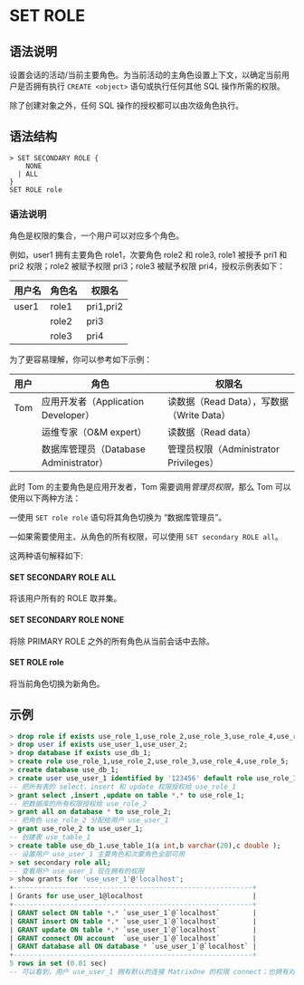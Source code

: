 # **SET ROLE**

## **语法说明**

设置会话的活动/当前主要角色。为当前活动的主角色设置上下文，以确定当前用户是否拥有执行 `CREATE <object>` 语句或执行任何其他 SQL 操作所需的权限。

除了创建对象之外，任何 SQL 操作的授权都可以由次级角色执行。

## **语法结构**

```
> SET SECONDARY ROLE {
    NONE
  | ALL  
}
SET ROLE role
```

### 语法说明

角色是权限的集合，一个用户可以对应多个角色。

例如，user1 拥有主要角色 role1，次要角色 role2 和 role3, role1 被授予 pri1 和 pri2 权限；role2 被赋予权限 pri3；role3 被赋予权限 pri4，授权示例表如下：

|用户名|角色名|权限名|
|---|---|---|
|user1|role1|pri1,pri2|
||role2|pri3|
||role3|pri4|

为了更容易理解，你可以参考如下示例：

|用户|角色|权限名|
|---|---|---|
|Tom|应用开发者（Application Developer）|读数据（Read Data），写数据（Write Data）|
||运维专家（O&M expert）|读数据（Read data）|
||数据库管理员（Database Administrator）|管理员权限（Administrator Privileges）|

此时 Tom 的主要角色是应用开发者，Tom 需要调用*管理员权限*，那么 Tom 可以使用以下两种方法：

—使用 `SET role role` 语句将其角色切换为 “数据库管理员”。

—如果需要使用主、从角色的所有权限，可以使用 `SET secondary ROLE all`。

这两种语句解释如下:

#### SET SECONDARY ROLE ALL

将该用户所有的 ROLE 取并集。

#### SET SECONDARY ROLE NONE

将除 PRIMARY ROLE 之外的所有角色从当前会话中去除。

#### SET ROLE role

将当前角色切换为新角色。

## **示例**

```sql
> drop role if exists use_role_1,use_role_2,use_role_3,use_role_4,use_role_5;
> drop user if exists use_user_1,use_user_2;
> drop database if exists use_db_1;
> create role use_role_1,use_role_2,use_role_3,use_role_4,use_role_5;
> create database use_db_1;
> create user use_user_1 identified by '123456' default role use_role_1;
-- 把所有表的 select，insert 和 update 权限授权给 use_role_1
> grant select ,insert ,update on table *.* to use_role_1;
-- 把数据库的所有权限授权给 use_role_2
> grant all on database * to use_role_2;
-- 把角色 use_role_2 分配给用户 use_user_1
> grant use_role_2 to use_user_1;
-- 创建表 use_table_1
> create table use_db_1.use_table_1(a int,b varchar(20),c double );
-- 设置用户 use_user_1 主要角色和次要角色全部可用
> set secondary role all;
-- 查看用户 use_user_1 现在拥有的权限
> show grants for 'use_user_1'@'localhost';
+-----------------------------------------------------------+
| Grants for use_user_1@localhost                           |
+-----------------------------------------------------------+
| GRANT select ON table *.* `use_user_1`@`localhost`        |
| GRANT insert ON table *.* `use_user_1`@`localhost`        |
| GRANT update ON table *.* `use_user_1`@`localhost`        |
| GRANT connect ON account  `use_user_1`@`localhost`        |
| GRANT database all ON database * `use_user_1`@`localhost` |
+-----------------------------------------------------------+
5 rows in set (0.01 sec)
-- 可以看到，用户 use_user_1 拥有默认的连接 MatrixOne 的权限 connect；也拥有对所有表的 select，insert 和 update 权限，同时也拥有对数据库的全部权限
```
